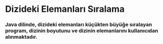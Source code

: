 # Dizideki Elemanları Sıralama

### Java dilinde, dizideki elemanları küçükten büyüğe sıralayan program, dizinin boyutunu ve dizinin elemanlarını kullanıcıdan alınmaktadır.

